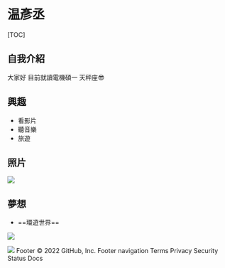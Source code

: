 # 温彥丞

[TOC]

## 自我介紹
大家好 目前就讀電機碩一 天秤座:sunglasses:

## 興趣

- 看影片
- 聽音樂
- 旅遊

## 照片
![](https://i.imgur.com/tL4s09x.png)

## 夢想
- ==環遊世界==

![](https://i.imgur.com/2xbumyx.png)

![](https://i.imgur.com/2csF9Uc.png)
Footer
© 2022 GitHub, Inc.
Footer navigation
Terms
Privacy
Security
Status
Docs
